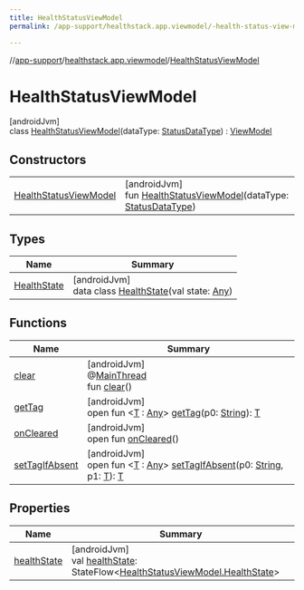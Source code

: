 ```yaml
---
title: HealthStatusViewModel
permalink: /app-support/healthstack.app.viewmodel/-health-status-view-model/index.html

---
```

//[app-support](/app-support.html)/[healthstack.app.viewmodel](../index.html)/[HealthStatusViewModel](index.html)



# HealthStatusViewModel



[androidJvm]\
class [HealthStatusViewModel](index.html)(dataType: [StatusDataType](../../healthstack.app.status/-status-data-type/index.html)) : [ViewModel](https://developer.android.com/reference/kotlin/androidx/lifecycle/ViewModel.html)



## Constructors


| | |
|---|---|
| [HealthStatusViewModel](-health-status-view-model.html) | [androidJvm]<br>fun [HealthStatusViewModel](-health-status-view-model.html)(dataType: [StatusDataType](../../healthstack.app.status/-status-data-type/index.html)) |


## Types


| Name | Summary |
|---|---|
| [HealthState](-health-state/index.html) | [androidJvm]<br>data class [HealthState](-health-state/index.html)(val state: [Any](https://kotlinlang.org/api/latest/jvm/stdlib/kotlin/-any/index.html)) |


## Functions


| Name | Summary |
|---|---|
| [clear](../-task-view-model/index.html#-1936886459%2FFunctions%2F-1544593023) | [androidJvm]<br>@[MainThread](https://developer.android.com/reference/kotlin/androidx/annotation/MainThread.html)<br>fun [clear](../-task-view-model/index.html#-1936886459%2FFunctions%2F-1544593023)() |
| [getTag](../-task-view-model/index.html#-215894976%2FFunctions%2F-1544593023) | [androidJvm]<br>open fun &lt;[T](../-task-view-model/index.html#-215894976%2FFunctions%2F-1544593023) : [Any](https://kotlinlang.org/api/latest/jvm/stdlib/kotlin/-any/index.html)&gt; [getTag](../-task-view-model/index.html#-215894976%2FFunctions%2F-1544593023)(p0: [String](https://kotlinlang.org/api/latest/jvm/stdlib/kotlin/-string/index.html)): [T](../-task-view-model/index.html#-215894976%2FFunctions%2F-1544593023) |
| [onCleared](../-task-view-model/index.html#-1930136507%2FFunctions%2F-1544593023) | [androidJvm]<br>open fun [onCleared](../-task-view-model/index.html#-1930136507%2FFunctions%2F-1544593023)() |
| [setTagIfAbsent](../-task-view-model/index.html#-1567230750%2FFunctions%2F-1544593023) | [androidJvm]<br>open fun &lt;[T](../-task-view-model/index.html#-1567230750%2FFunctions%2F-1544593023) : [Any](https://kotlinlang.org/api/latest/jvm/stdlib/kotlin/-any/index.html)&gt; [setTagIfAbsent](../-task-view-model/index.html#-1567230750%2FFunctions%2F-1544593023)(p0: [String](https://kotlinlang.org/api/latest/jvm/stdlib/kotlin/-string/index.html), p1: [T](../-task-view-model/index.html#-1567230750%2FFunctions%2F-1544593023)): [T](../-task-view-model/index.html#-1567230750%2FFunctions%2F-1544593023) |


## Properties


| Name | Summary |
|---|---|
| [healthState](health-state.html) | [androidJvm]<br>val [healthState](health-state.html): StateFlow&lt;[HealthStatusViewModel.HealthState](-health-state/index.html)&gt; |

